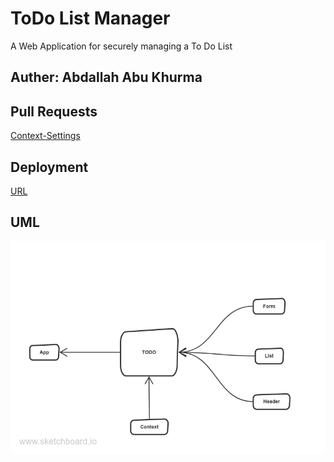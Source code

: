 # ToDo List Manager

A Web Application for securely managing a To Do List

## Auther: Abdallah Abu Khurma

## Pull Requests

[Context-Settings](https://github.com/AbdallahAbuKhurma/todo-app/pull/2)

## Deployment

[URL](https://todomanager00.netlify.app/)

## UML

![uml](./src/components/assets/class_31.png)
